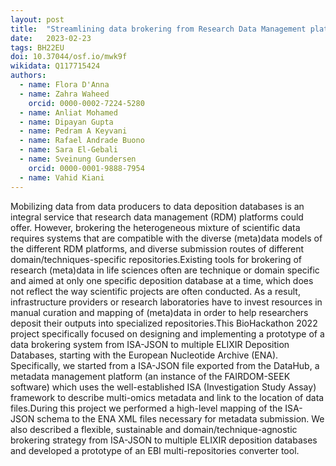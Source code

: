 ```yaml
---
layout: post
title:  "Streamlining data brokering from Research Data Management platforms to ELIXIR Repositories"
date:   2023-02-23
tags: BH22EU
doi: 10.37044/osf.io/mwk9f
wikidata: Q117715424
authors:
  - name: Flora D'Anna
  - name: Zahra Waheed
    orcid: 0000-0002-7224-5280
  - name: Anliat Mohamed
  - name: Dipayan Gupta
  - name: Pedram A Keyvani
  - name: Rafael Andrade Buono
  - name: Sara El-Gebali
  - name: Sveinung Gundersen
    orcid: 0000-0001-9888-7954
  - name: Vahid Kiani
---
```


Mobilizing data from data producers to data deposition databases is an integral service that research data management (RDM) platforms could offer. However, brokering the heterogeneous mixture of scientific data requires systems that are compatible with the diverse (meta)data models of the different RDM platforms, and diverse submission routes of different domain/techniques-specific repositories.Existing tools for brokering of research (meta)data in life sciences often are technique or domain specific and aimed at only one specific deposition database at a time, which does not reflect the way scientific projects are often conducted. As a result, infrastructure providers or research laboratories have to invest resources in manual curation and mapping of (meta)data in order to help researchers deposit their outputs into specialized repositories.This BioHackathon 2022 project specifically focused on designing and implementing a prototype of a data brokering system from ISA-JSON to multiple ELIXIR Deposition Databases, starting with the European Nucleotide Archive (ENA). Specifically, we started from a ISA-JSON file exported from the DataHub, a metadata management platform (an instance of the FAIRDOM-SEEK software) which uses the well-established ISA (Investigation Study Assay) framework to describe multi-omics metadata and link to the location of data files.During this project we performed a high-level mapping of the ISA-JSON schema to the ENA XML files necessary for metadata submission. We also described a flexible, sustainable and domain/technique-agnostic brokering strategy from ISA-JSON to multiple ELIXIR deposition databases and developed a prototype of an EBI multi-repositories converter tool.

